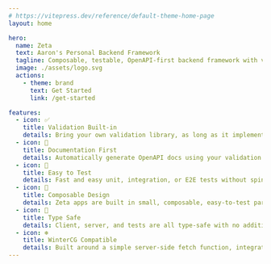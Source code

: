 ```yaml
---
# https://vitepress.dev/reference/default-theme-home-page
layout: home

hero:
  name: Zeta
  text: Aaron's Personal Backend Framework
  tagline: Composable, testable, OpenAPI-first backend framework with validation built-in
  image: ./assets/logo.svg
  actions:
    - theme: brand
      text: Get Started
      link: /get-started

features:
  - icon: ✅
    title: Validation Built-in
    details: Bring your own validation library, as long as it implements the Standard Schema (Zod, Arktypes, etc).
  - icon: 📄
    title: Documentation First
    details: Automatically generate OpenAPI docs using your validation library's schemas.
  - icon: 🧪
    title: Easy to Test
    details: Fast and easy unit, integration, or E2E tests without spinning up the server.
  - icon: 🧩
    title: Composable Design
    details: Zeta apps are built in small, composable, easy-to-test parts.
  - icon: 🤖
    title: Type Safe
    details: Client, server, and tests are all type-safe with no additional boilerplate.
  - icon: ❄️
    title: WinterCG Compatible
    details: Built around a simple server-side fetch function, integrate any compatible frameworks or libraries.
---
```

